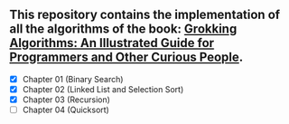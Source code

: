 ## This repository contains the implementation of all the algorithms of the book: [Grokking Algorithms: An Illustrated Guide for Programmers and Other Curious People](https://www.amazon.com.br/Grokking-Algorithms-illustrated-programmers-curious/dp/1617292230/ref=asc_df_1617292230/?tag=googleshopp00-20&linkCode=df0&hvadid=379735814613&hvpos=&hvnetw=g&hvrand=8775354564225620571&hvpone=&hvptwo=&hvqmt=&hvdev=c&hvdvcmdl=&hvlocint=&hvlocphy=1001773&hvtargid=pla-436862069177&psc=1). 

- [x] Chapter 01 (Binary Search)
- [x] Chapter 02 (Linked List and Selection Sort)
- [x] Chapter 03 (Recursion)
- [ ] Chapter 04 (Quicksort)
